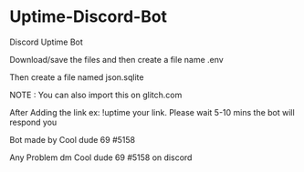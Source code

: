 # Uptime-Discord-Bot

Discord Uptime Bot

Download/save the files and then create a file name .env

Then create a file named json.sqlite

NOTE : You can also import this on glitch.com

After Adding the link ex: !uptime your link. Please wait 5-10 mins the bot will respond you

Bot made by Cool dude 69 #5158

Any Problem dm Cool dude 69 #5158 on discord
